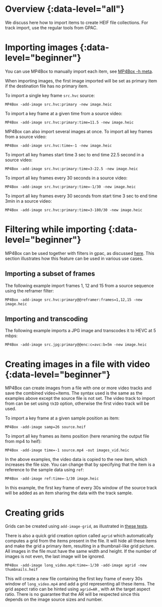 # Overview {:data-level="all"}

We discuss here how to import items to create HEIF file collections. For track import, use the regular tools from GPAC.


# Importing images {:data-level="beginner"}

You can use MP4Box to manually import each item, see [MP4Box -h meta](mp4box-meta-opts).

When importing images, the first image imported will be set as primary item if the destination file has no primary item.


To import a single key frame `src.hvc` source:
```
MP4Box -add-image src.hvc:primary -new image.heic
```

To import a key frame at a given time from a source video:
```
MP4Box -add-image src.hvc:primary:time=11.5 -new image.heic
```

MP4Box can also import several images at once.
To import all key frames from a source video:
```
MP4Box -add-image src.hvc:time=-1 -new image.heic
```

To import all key frames start time 3 sec to end time 22.5 second in a source video:
```
MP4Box -add-image src.hvc:primary:time=3-22.5 -new image.heic
```

To import all key frames every 30 seconds in a source video:
```
MP4Box -add-image src.hvc:primary:time=-1/30 -new image.heic
```

To import all key frames every 30 seconds from start time 3 sec to end time 3min in a source video:
```
MP4Box -add-image src.hvc:primary:time=3-180/30 -new image.heic
```


# Filtering while importing {:data-level="beginner"}
MP4Box can be used together with filters in gpac, as discussed [here](mp4box-filters). This section illustrates how this feature can be used in various use cases.

## Importing a subset of frames

The following example import frames 1, 12 and 15 from a source sequence using the reframer filter:
```
MP4Box -add-image src.hvc:primary@@reframer:frames=1,12,15 -new image.heic
```

## Importing and transcoding
  
The following example imports a JPG image and transcodes it to HEVC at 5 mbps:
```
MP4Box -add-image src.jpg:primary@@enc:c=avc:b=5m -new image.heic
```

# Creating images in a file with video {:data-level="beginner"}

MP4Box can create images from a file with one or more video tracks and save the combined video+items.
The syntax used is the same as the examples above except the source file is not set.
The video track to import from can be set using `tkID` option, otherwise the first video track will be used.


To import a key frame at a given sample position as item:
```
MP4Box -add-image samp=26 source.heif
```

To import all key frames as items position (here renaming the output file from mp4 to heif):
```
MP4Box -add-image time=-1 source.mp4 -out images_vid.heic
```

In the above examples, the video data is copied to the new item, which increases the file size. 
You can change that by specifying that the item is a reference to the sample data using `ref`:

```
MP4Box -add-image ref:time=-1/30 image.heic
```

In this example, the first key frame of every 30s window of the source track will be added as an item sharing the data with the track sample.

# Creating grids
Grids can be created using `add-image-grid`, as illustrated in [these tests](https://github.com/gpac/testsuite/blob/filters/scripts/iff-grid.sh).

There is also a quick grid creation option called `agrid` which automatically computes a grid from the items present in the file. 
It will hide all these items and make the grid a primary item, resulting in a thumbnail-like grid picture.
All images in the file must have the same width and height. If the number of images is not even, the last image will be ignored. 

```
MP4Box -add-image long_video.mp4:time=-1/30 -add-image agrid -new thumbnails.heif
```

This will create a new file containing the first key frame of every 30s window of `long_video.mp4` and add a grid representing all these items.
The grid aspect ratio can be hinted using `agrid=AR` , with `AR` the target aspect ratio. There is no guarantee that the AR will be respected since this depends on the image source sizes and number.


